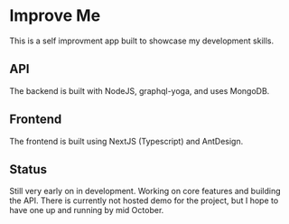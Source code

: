 # Improve Me

This is a self improvment app built to showcase my development skills.

## API

The backend is built with NodeJS, graphql-yoga, and uses MongoDB.

## Frontend

The frontend is built using NextJS (Typescript) and AntDesign.

## Status

Still very early on in development. Working on core features and building the API. There is currently not hosted demo for the project, but I hope to have one up and running by mid October.

